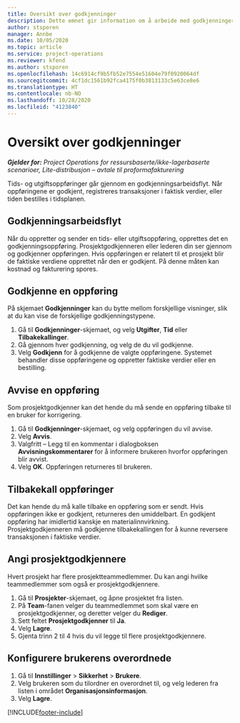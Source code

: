 ```yaml
---
title: Oversikt over godkjenninger
description: Dette emnet gir information om å arbeide med godkjenninger i Project Operations.
author: stsporen
manager: Annbe
ms.date: 10/05/2020
ms.topic: article
ms.service: project-operations
ms.reviewer: kfend
ms.author: stsporen
ms.openlocfilehash: 14c6914cf9b5fb52e7554e51604e79f0920064df
ms.sourcegitcommit: 4cf1dc1561b92fca4175f0b3813133c5e63ce8e6
ms.translationtype: HT
ms.contentlocale: nb-NO
ms.lasthandoff: 10/28/2020
ms.locfileid: "4123840"
---
```

# <a name="approvals-overview"></a>Oversikt over godkjenninger

_**Gjelder for:** Project Operations for ressursbaserte/ikke-lagerbaserte scenarioer, Lite-distribusjon – avtale til proformafakturering_

Tids- og utgiftsoppføringer går gjennom en godkjenningsarbeidsflyt. Når oppføringene er godkjent, registreres transaksjoner i faktisk verdier, eller tiden bestilles i tidsplanen.

## <a name="approvals-workflow"></a>Godkjenningsarbeidsflyt
Når du oppretter og sender en tids- eller utgiftsoppføring, opprettes det en godkjenningsoppføring. Prosjektgodkjenneren eller lederen din ser gjennom og godkjenner oppføringen. Hvis oppføringen er relatert til et prosjekt blir de faktiske verdiene opprettet når den er godkjent. På denne måten kan kostnad og fakturering spores. 

## <a name="approve-an-entry"></a>Godkjenne en oppføring
På skjemaet **Godkjenninger** kan du bytte mellom forskjellige visninger, slik at du kan vise de forskjellige godkjenningstypene.
  
1. Gå til **Godkjenninger**-skjemaet, og velg **Utgifter**, **Tid** eller **Tilbakekallinger**.
2. Gå gjennom hver godkjenning, og velg de du vil godkjenne.
3. Velg **Godkjenn** for å godkjenne de valgte oppføringene.
Systemet behandler disse oppføringene og oppretter faktiske verdier eller en bestilling.

## <a name="reject-an-entry"></a>Avvise en oppføring
Som prosjektgodkjenner kan det hende du må sende en oppføring tilbake til en bruker for korrigering.
  
1. Gå til **Godkjenninger**-skjemaet, og velg oppføringen du vil avvise. 
2. Velg **Avvis**.
3. Valgfritt – Legg til en kommentar i dialogboksen **Avvisningskommentarer** for å informere brukeren hvorfor oppføringen blir avvist.
4. Velg **OK**. Oppføringen returneres til brukeren.
  
## <a name="recall-entries"></a>Tilbakekall oppføringer
Det kan hende du må kalle tilbake en oppføring som er sendt. Hvis oppføringen ikke er godkjent, returneres den umiddelbart. En godkjent oppføring har imidlertid kanskje en materialinnvirkning. Prosjektgodkjenneren må godkjenne tilbakekallingen for å kunne reversere transaksjonen i faktiske verdier.

## <a name="specify-project-approvers"></a>Angi prosjektgodkjennere
Hvert prosjekt har flere prosjektteammedlemmer. Du kan angi hvilke teammedlemmer som også er prosjektgodkjennere.

1. Gå til **Prosjekter**-skjemaet, og åpne prosjektet fra listen.
2. På **Team**-fanen velger du teammedlemmet som skal være en prosjektgodkjenner, og deretter velger du **Rediger**.
3. Sett feltet **Prosjektgodkjenner** til **Ja**.
4. Velg **Lagre**.
5. Gjenta trinn 2 til 4 hvis du vil legge til flere prosjektgodkjennere.

## <a name="configure-the-users-manager"></a>Konfigurere brukerens overordnede

1. Gå til **Innstillinger** > **Sikkerhet** > **Brukere**.
2. Velg brukeren som du tilordner en overordnet til, og velg lederen fra listen i området **Organisasjonsinformasjon**. 
3. Velg **Lagre**.




[!INCLUDE[footer-include](../includes/footer-banner.md)]